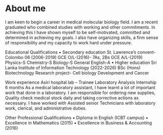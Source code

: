 # About me
I am keen to begin a career in medical molecular biology field. I am a recent graduated who combined studies with working and other commitments. In achieving this I have shown myself to be self-motivated, committed and determined in achieving my goals. I also have organizing skills, a firm sense of responsibility and my capacity to work hard under pressure.

Educational Qualifications
▪ Secondary education
St. Lawrence’s convent-Colombo 06 (2006-2019)
GCE O/L-(2016)- 7As, 2Bs
GCE A/L-(2019)
Physics-S 
Chemistry-S 
Biology-S 
General English-A
▪ Higher education
Sri Lanka Institute of Information Technology (2022-2026)
BSc (Hons) Biotechnology
Research project- Cell biology Development and Cancer

Work experience 
Asiri hospital lab – Trainee Laboratory Analysis
Internship 6 months
As a medical laboratory assistant, I have learnt a lot of important work that done in a laboratory. I am responsible for ordering new supplies, Quality check medical stock daily and taking corrective actions as necessary. I have worked with Assisted senior Technicians with laboratory work, clerical, and administrative duties.

Other Professional Qualifications
▪ Diploma in English (ICBT campus)
▪ Excellence in Mathematics (2015)
▪ Excellence in Business & Accounting (2016)
